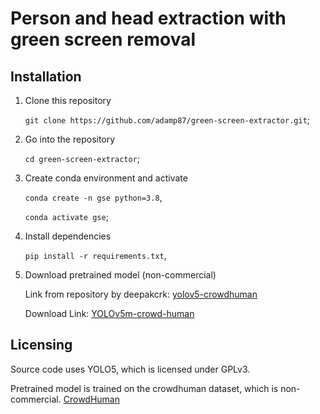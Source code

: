 # Person and head extraction with green screen removal


## Installation

1. Clone this repository

    `git clone https://github.com/adamp87/green-screen-extractor.git`;

2. Go into the repository

    `cd green-screen-extractor`;

3. Create conda environment and activate

    `conda create -n gse python=3.8`,

    `conda activate gse`;

4. Install dependencies

    `pip install -r requirements.txt`,

5. Download pretrained model (non-commercial)

    Link from repository by deepakcrk: [yolov5-crowdhuman](https://github.com/deepakcrk/yolov5-crowdhuman)

    Download Link:  [YOLOv5m-crowd-human](https://drive.google.com/file/d/1gglIwqxaH2iTvy6lZlXuAcMpd_U0GCUb/view?usp=sharing)    

## Licensing

Source code uses YOLO5, which is licensed under GPLv3.

Pretrained model is trained on the crowdhuman dataset, which is non-commercial. [CrowdHuman](https://www.crowdhuman.org/
)